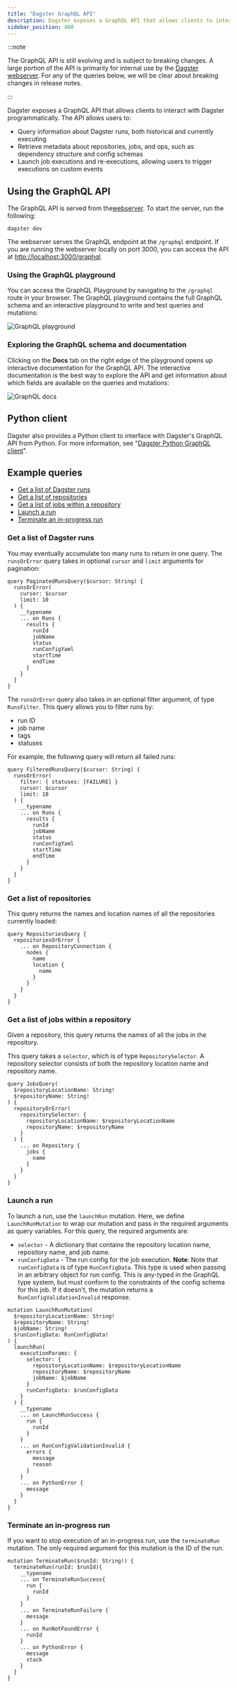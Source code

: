 ```yaml
---
title: "Dagster GraphQL API"
description: Dagster exposes a GraphQL API that allows clients to interact with Dagster programmatically
sidebar_position: 400
---
```


:::note

The GraphQL API is still evolving and is subject to breaking changes. A large portion of the API is primarily for internal use by the [Dagster webserver](/guides/deploy/webserver).
For any of the queries below, we will be clear about breaking changes in release notes.

:::


Dagster exposes a GraphQL API that allows clients to interact with Dagster programmatically. The API allows users to:

- Query information about Dagster runs, both historical and currently executing
- Retrieve metadata about repositories, jobs, and ops, such as dependency structure and config schemas
- Launch job executions and re-executions, allowing users to trigger executions on custom events

## Using the GraphQL API

The GraphQL API is served from the[webserver](/guides/deploy/webserver). To start the server, run the following:

```shell
dagster dev
```

The webserver serves the GraphQL endpoint at the `/graphql` endpoint. If you are running the webserver locally on port 3000, you can access the API at [http://localhost:3000/graphql](http://localhost:3000/graphql).

### Using the GraphQL playground

You can access the GraphQL Playground by navigating to the `/graphql` route in your browser. The GraphQL playground contains the full GraphQL schema and an interactive playground to write and test queries and mutations:

![GraphQL playground](/images/guides/operate/graphql/playground.png)

### Exploring the GraphQL schema and documentation

Clicking on the **Docs** tab on the right edge of the playground opens up interactive documentation for the GraphQL API. The interactive documentation is the best way to explore the API and get information about which fields are available on the queries and mutations:

![GraphQL docs](/images/guides/operate/graphql/docs.png)

## Python client

Dagster also provides a Python client to interface with Dagster's GraphQL API from Python. For more information, see "[Dagster Python GraphQL client](graphql-client)".

## Example queries

- [Get a list of Dagster runs](#get-a-list-of-dagster-runs)
- [Get a list of repositories](#get-a-list-of-repositories)
- [Get a list of jobs within a repository](#get-a-list-of-jobs-within-a-repository)
- [Launch a run](#launch-a-run)
- [Terminate an in-progress run](#terminate-an-in-progress-run)

### Get a list of Dagster runs

<Tabs>
<TabItem value="Paginate through runs">

You may eventually accumulate too many runs to return in one query. The `runsOrError` query takes in optional `cursor` and `limit` arguments for pagination:

```shell
query PaginatedRunsQuery($cursor: String) {
  runsOrError(
    cursor: $cursor
    limit: 10
  ) {
    __typename
    ... on Runs {
      results {
        runId
        jobName
        status
        runConfigYaml
        startTime
        endTime
      }
    }
  }
}
```

</TabItem>
<TabItem value="Filtering runs">

The `runsOrError` query also takes in an optional filter argument, of type `RunsFilter`. This query allows you to filter runs by:

- run ID
- job name
- tags
- statuses

For example, the following query will return all failed runs:

```shell
query FilteredRunsQuery($cursor: String) {
  runsOrError(
    filter: { statuses: [FAILURE] }
    cursor: $cursor
    limit: 10
  ) {
    __typename
    ... on Runs {
      results {
        runId
        jobName
        status
        runConfigYaml
        startTime
        endTime
      }
    }
  }
}
```

</TabItem>
</Tabs>

### Get a list of repositories

This query returns the names and location names of all the repositories currently loaded:

```shell
query RepositoriesQuery {
  repositoriesOrError {
    ... on RepositoryConnection {
      nodes {
        name
        location {
          name
        }
      }
    }
  }
}
```

### Get a list of jobs within a repository

Given a repository, this query returns the names of all the jobs in the repository.

This query takes a `selector`, which is of type `RepositorySelector`. A repository selector consists of both the repository location name and repository name.

```shell
query JobsQuery(
  $repositoryLocationName: String!
  $repositoryName: String!
) {
  repositoryOrError(
    repositorySelector: {
      repositoryLocationName: $repositoryLocationName
      repositoryName: $repositoryName
    }
  ) {
    ... on Repository {
      jobs {
        name
      }
    }
  }
}
```

### Launch a run

To launch a run, use the `launchRun` mutation. Here, we define `LaunchRunMutation` to wrap our mutation and pass in the required arguments as query variables. For this query, the required arguments are:

- `selector` - A dictionary that contains the repository location name, repository name, and job name.
- `runConfigData` - The run config for the job execution. **Note**: Note that `runConfigData` is of type `RunConfigData`. This type is used when passing in an arbitrary object for run config. This is any-typed in the GraphQL type system, but must conform to the constraints of the config schema for this job. If it doesn't, the mutation returns a `RunConfigValidationInvalid` response.

```shell
mutation LaunchRunMutation(
  $repositoryLocationName: String!
  $repositoryName: String!
  $jobName: String!
  $runConfigData: RunConfigData!
) {
  launchRun(
    executionParams: {
      selector: {
        repositoryLocationName: $repositoryLocationName
        repositoryName: $repositoryName
        jobName: $jobName
      }
      runConfigData: $runConfigData
    }
  ) {
    __typename
    ... on LaunchRunSuccess {
      run {
        runId
      }
    }
    ... on RunConfigValidationInvalid {
      errors {
        message
        reason
      }
    }
    ... on PythonError {
      message
    }
  }
}
```

### Terminate an in-progress run

If you want to stop execution of an in-progress run, use the `terminateRun` mutation. The only required argument for this mutation is the ID of the run.

```shell
mutation TerminateRun($runId: String!) {
  terminateRun(runId: $runId){
    __typename
    ... on TerminateRunSuccess{
      run {
        runId
      }
    }
    ... on TerminateRunFailure {
      message
    }
    ... on RunNotFoundError {
      runId
    }
    ... on PythonError {
      message
      stack
    }
  }
}
```
